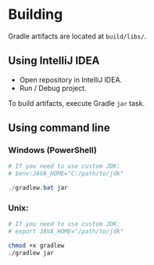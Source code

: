 # Building

Gradle artifacts are located at `build/libs/`. 

## Using IntelliJ IDEA

* Open repository in IntelliJ IDEA.
* Run / Debug project.

To build artifacts, execute Gradle `jar` task.

## Using command line

### Windows (PowerShell)

```powershell
# If you need to use custom JDK:
# $env:JAVA_HOME="C:/path/to/jdk"

./gradlew.bat jar
```

### Unix:
```bash
# If you need to use custom JDK:
# export JAVA_HOME="/path/to/jdk"

chmod +x gradlew
./gradlew jar
```
